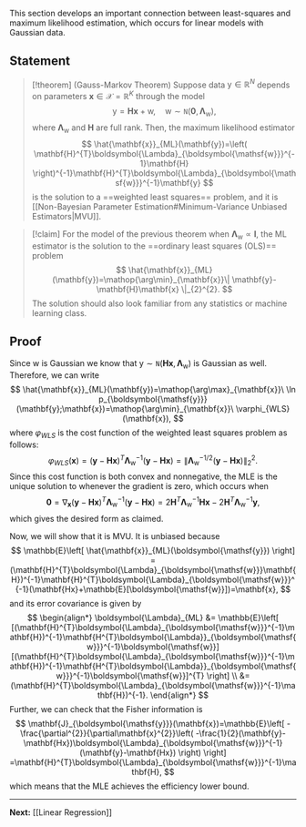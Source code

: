 This section develops an important connection between least-squares and maximum likelihood estimation, which occurs for linear models with Gaussian data. 

## Statement

> [!theorem] (Gauss-Markov Theorem)
> Suppose data $\boldsymbol{\mathsf{y}}\in \mathbb{R}^{N}$ depends on parameters $\mathbf{x}\in \mathcal{X}=\mathbb{R}^{K}$ through the model
> $$
> \boldsymbol{\mathsf{y}}=\mathbf{H}\mathbf{x}+\boldsymbol{\mathsf{w}},\quad\boldsymbol{\mathsf{w}}\sim \mathtt{N}(\mathbf{0},\boldsymbol{\Lambda}_{\boldsymbol{\mathsf{w}}}),
> $$
> where $\boldsymbol{\Lambda}_{\boldsymbol{\mathsf{w}}}$ and $\mathbf{H}$ are full rank. Then, the maximum likelihood estimator
> $$
> \hat{\mathbf{x}}_{ML}(\mathbf{y})=\left( \mathbf{H}^{T}\boldsymbol{\Lambda}_{\boldsymbol{\mathsf{w}}}^{-1}\mathbf{H} \right)^{-1}\mathbf{H}^{T}\boldsymbol{\Lambda}_{\boldsymbol{\mathsf{w}}}^{-1}\mathbf{y}
> $$
> is the solution to a ==weighted least squares== problem, and it is [[Non-Bayesian Parameter Estimation#Minimum-Variance Unbiased Estimators|MVU]].

> [!claim]
> For the model of the previous theorem when $\boldsymbol{\Lambda}_{\boldsymbol{\mathsf{w}}}\propto \mathbf{I}$, the ML estimator is the solution to the ==ordinary least squares (OLS)== problem
> $$
> \hat{\mathbf{x}}_{ML}(\mathbf{y})=\mathop{\arg\min}_{\mathbf{x}}\| \mathbf{y}-\mathbf{H}\mathbf{x} \|_{2}^{2}.
> $$
> The solution should also look familiar from any statistics or machine learning class.

## Proof

Since $\boldsymbol{\mathsf{w}}$ is Gaussian we know that $\boldsymbol{\mathsf{y}}\sim \mathtt{N}(\mathbf{Hx},\boldsymbol{\Lambda}_{\boldsymbol{\mathsf{w}}})$ is Gaussian as well. Therefore, we can write
$$
\hat{\mathbf{x}}_{ML}(\mathbf{y})=\mathop{\arg\max}_{\mathbf{x}}\ \ln p_{\boldsymbol{\mathsf{y}}}(\mathbf{y};\mathbf{x})=\mathop{\arg\min}_{\mathbf{x}}\ \varphi_{WLS}(\mathbf{x}),
$$
where $\varphi_{WLS}$ is the cost function of the weighted least squares problem as follows:
$$
\varphi_{WLS}(\mathbf{x})=(\mathbf{y}-\mathbf{H}\mathbf{x})^{T}\boldsymbol{\Lambda}_{\boldsymbol{\mathsf{w}}}^{-1}(\mathbf{y}-\mathbf{H}\mathbf{x})=\| \boldsymbol{\Lambda}_{\boldsymbol{\mathsf{w}}}^{-1/2}(\mathbf{y}-\mathbf{H}\mathbf{x}) \|_{2}^{2}.
$$
Since this cost function is both convex and nonnegative, the MLE is the unique solution to whenever the gradient is zero, which occurs when
$$
\mathbf{0}=\nabla_{\mathbf{x}}(\mathbf{y}-\mathbf{Hx})^{T}\boldsymbol{\Lambda}_{\boldsymbol{\mathsf{w}}}^{-1}(\mathbf{y}-\mathbf{Hx})=2\mathbf{H}^{T}\boldsymbol{\Lambda}_{\boldsymbol{\mathsf{w}}}^{-1}\mathbf{Hx}-2\mathbf{H}^{T}\boldsymbol{\Lambda}_{\boldsymbol{\mathsf{w}}}^{-1}\mathbf{y},
$$
which gives the desired form as claimed.

Now, we will show that it is MVU. It is unbiased because 
$$
\mathbb{E}\left[ \hat{\mathbf{x}}_{ML}(\boldsymbol{\mathsf{y}}) \right] = (\mathbf{H}^{T}\boldsymbol{\Lambda}_{\boldsymbol{\mathsf{w}}}\mathbf{H})^{-1}\mathbf{H}^{T}\boldsymbol{\Lambda}_{\boldsymbol{\mathsf{w}}}^{-1}(\mathbf{Hx}+\mathbb{E}[\boldsymbol{\mathsf{w}}])=\mathbf{x},
$$
and its error covariance is given by
$$
\begin{align*}
\boldsymbol{\Lambda}_{ML}
&= \mathbb{E}\left[ [(\mathbf{H}^{T}\boldsymbol{\Lambda}_{\boldsymbol{\mathsf{w}}}^{-1}\mathbf{H})^{-1}\mathbf{H^{T}\boldsymbol{\Lambda}}_{\boldsymbol{\mathsf{w}}}^{-1}\boldsymbol{\mathsf{w}}][(\mathbf{H}^{T}\boldsymbol{\Lambda}_{\boldsymbol{\mathsf{w}}}^{-1}\mathbf{H})^{-1}\mathbf{H^{T}\boldsymbol{\Lambda}}_{\boldsymbol{\mathsf{w}}}^{-1}\boldsymbol{\mathsf{w}}]^{T} \right] \\
&= (\mathbf{H}^{T}\boldsymbol{\Lambda}_{\boldsymbol{\mathsf{w}}}^{-1}\mathbf{H})^{-1}.
\end{align*}
$$
Further, we can check that the Fisher information is
$$
\mathbf{J}_{\boldsymbol{\mathsf{y}}}(\mathbf{x})=\mathbb{E}\left[ -\frac{\partial^{2}}{\partial\mathbf{x}^{2}}\left( -\frac{1}{2}(\mathbf{y}-\mathbf{Hx})\boldsymbol{\Lambda}_{\boldsymbol{\mathsf{w}}}^{-1}(\mathbf{y}-\mathbf{Hx}) \right)  \right] =\mathbf{H}^{T}\boldsymbol{\Lambda}_{\boldsymbol{\mathsf{w}}}^{-1}\mathbf{H},
$$
which means that the MLE achieves the efficiency lower bound.

---

**Next:** [[Linear Regression]]